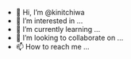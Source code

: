 - 👋 Hi, I’m @kinitchiwa
- 👀 I’m interested in ...
- 🌱 I’m currently learning ...
- 💞️ I’m looking to collaborate on ...
- 📫 How to reach me ...

<!---
kinitchiwa/kinitchiwa is a ✨ special ✨ repository because its `README.md` (this file) appears on your GitHub profile.
You can click the Preview link to take a look at your changes.
--->

